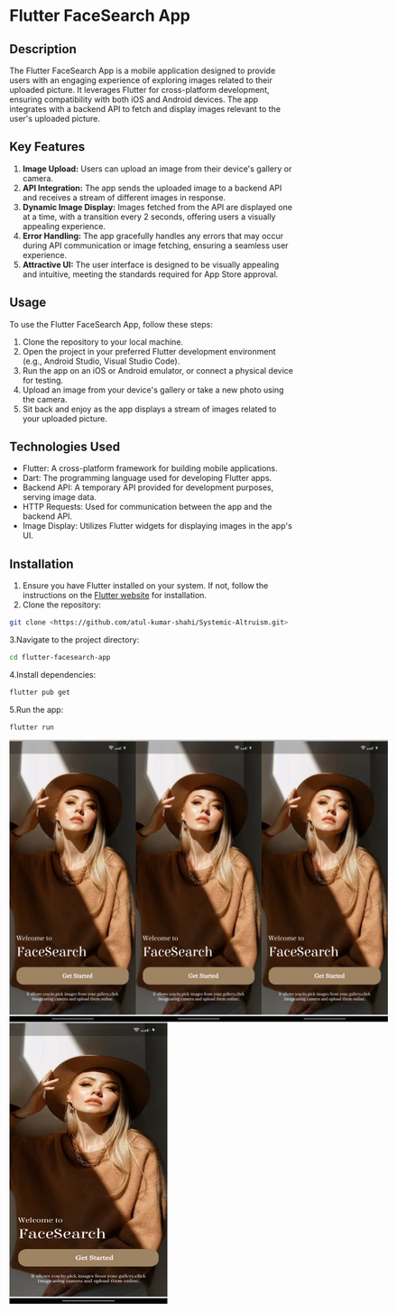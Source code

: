 # Flutter FaceSearch App

## Description

The Flutter FaceSearch App is a mobile application designed to provide users with an engaging experience of exploring images related to their uploaded picture. It leverages Flutter for cross-platform development, ensuring compatibility with both iOS and Android devices. The app integrates with a backend API to fetch and display images relevant to the user's uploaded picture.

## Key Features

1. **Image Upload:** Users can upload an image from their device's gallery or camera.
2. **API Integration:** The app sends the uploaded image to a backend API and receives a stream of different images in response.
3. **Dynamic Image Display:** Images fetched from the API are displayed one at a time, with a transition every 2 seconds, offering users a visually appealing experience.
4. **Error Handling:** The app gracefully handles any errors that may occur during API communication or image fetching, ensuring a seamless user experience.
5. **Attractive UI:** The user interface is designed to be visually appealing and intuitive, meeting the standards required for App Store approval.

## Usage

To use the Flutter FaceSearch App, follow these steps:

1. Clone the repository to your local machine.
2. Open the project in your preferred Flutter development environment (e.g., Android Studio, Visual Studio Code).
3. Run the app on an iOS or Android emulator, or connect a physical device for testing.
4. Upload an image from your device's gallery or take a new photo using the camera.
5. Sit back and enjoy as the app displays a stream of images related to your uploaded picture.

## Technologies Used

- Flutter: A cross-platform framework for building mobile applications.
- Dart: The programming language used for developing Flutter apps.
- Backend API: A temporary API provided for development purposes, serving image data.
- HTTP Requests: Used for communication between the app and the backend API.
- Image Display: Utilizes Flutter widgets for displaying images in the app's UI.

## Installation

1. Ensure you have Flutter installed on your system. If not, follow the instructions on the [Flutter website](https://flutter.dev/docs/get-started/install) for installation.
2. Clone the repository:

```bash
git clone <https://github.com/atul-kumar-shahi/Systemic-Altruism.git>
```
3.Navigate to the project directory:
```bash
cd flutter-facesearch-app
```
4.Install dependencies:
```bash
flutter pub get
```
5.Run the app:
```bash
flutter run
```
<div style="display: flex; flex-wrap: wrap;">
    <div style="display: flex; margin-right: 10px;">
        <img src="https://github.com/atul-kumar-shahi/Systemic-Altruism/blob/main/assets/images/1.jpg" alt="Alt text 1" width="280" height="500">
        <img src="https://github.com/atul-kumar-shahi/Systemic-Altruism/blob/main/assets/images/1.jpg" alt="Alt text 2" width="280" height="500">
        <img src="https://github.com/atul-kumar-shahi/Systemic-Altruism/blob/main/assets/images/1.jpg" alt="Alt text 3" width="280" height="500">
    </div>
    <div style="display: flex; margin-right: 10px;">
        <img src="https://github.com/atul-kumar-shahi/Systemic-Altruism/blob/main/assets/images/1.jpg" alt="Alt text 4" width="280" height="500">
    </div>
</div>

